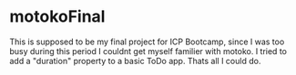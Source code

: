 # motokoFinal

This is supposed to be my final project for ICP Bootcamp, since I was too busy during this period I couldnt get myself familier with motoko. I tried to add a "duration" property to a basic ToDo app. Thats all I could do.
